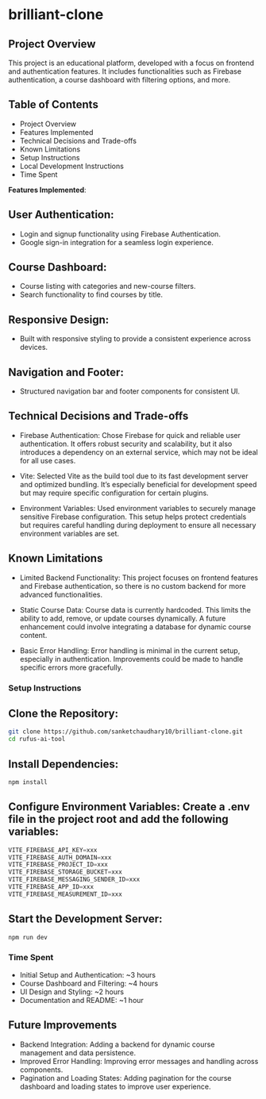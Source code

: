 # brilliant-clone

## Project Overview
This project is an educational platform, developed with a focus on frontend and authentication features. It includes functionalities such as Firebase authentication, a course dashboard with filtering options, and more.

## Table of Contents
- Project Overview
- Features Implemented
- Technical Decisions and Trade-offs
- Known Limitations
- Setup Instructions
- Local Development Instructions
- Time Spent

**Features Implemented**: 

## User Authentication:
- Login and signup functionality using Firebase Authentication.
- Google sign-in integration for a seamless login experience.

## Course Dashboard:
- Course listing with categories and new-course filters.
- Search functionality to find courses by title.

## Responsive Design:
- Built with responsive styling to provide a consistent experience across devices.

## Navigation and Footer:
- Structured navigation bar and footer components for consistent UI.

## Technical Decisions and Trade-offs
- Firebase Authentication: Chose Firebase for quick and reliable user authentication. It offers robust security and scalability, but it also introduces a dependency on an external service, which may not be ideal for all use cases.

- Vite: Selected Vite as the build tool due to its fast development server and optimized bundling. It’s especially beneficial for development speed but may require specific configuration for certain plugins.

- Environment Variables: Used environment variables to securely manage sensitive Firebase configuration. This setup helps protect credentials but requires careful handling during deployment to ensure all necessary environment variables are set.

## Known Limitations
- Limited Backend Functionality: This project focuses on frontend features and Firebase authentication, so there is no custom backend for more advanced functionalities.

- Static Course Data: Course data is currently hardcoded. This limits the ability to add, remove, or update courses dynamically. A future enhancement could involve integrating a database for dynamic course content.

- Basic Error Handling: Error handling is minimal in the current setup, especially in authentication. Improvements could be made to handle specific errors more gracefully.

### Setup Instructions

## Clone the Repository:
```bash
git clone https://github.com/sanketchaudhary10/brilliant-clone.git
cd rufus-ai-tool
```

## Install Dependencies:
```bash
npm install
```

## Configure Environment Variables: Create a .env file in the project root and add the following variables:
```python
VITE_FIREBASE_API_KEY=xxx
VITE_FIREBASE_AUTH_DOMAIN=xxx
VITE_FIREBASE_PROJECT_ID=xxx
VITE_FIREBASE_STORAGE_BUCKET=xxx
VITE_FIREBASE_MESSAGING_SENDER_ID=xxx
VITE_FIREBASE_APP_ID=xxx
VITE_FIREBASE_MEASUREMENT_ID=xxx
```

## Start the Development Server:
```bash
npm run dev
```

### Time Spent
- Initial Setup and Authentication: ~3 hours
- Course Dashboard and Filtering: ~4 hours
- UI Design and Styling: ~2 hours
- Documentation and README: ~1 hour

## Future Improvements
- Backend Integration: Adding a backend for dynamic course management and data persistence.
- Improved Error Handling: Improving error messages and handling across components.
- Pagination and Loading States: Adding pagination for the course dashboard and loading states to improve user experience.